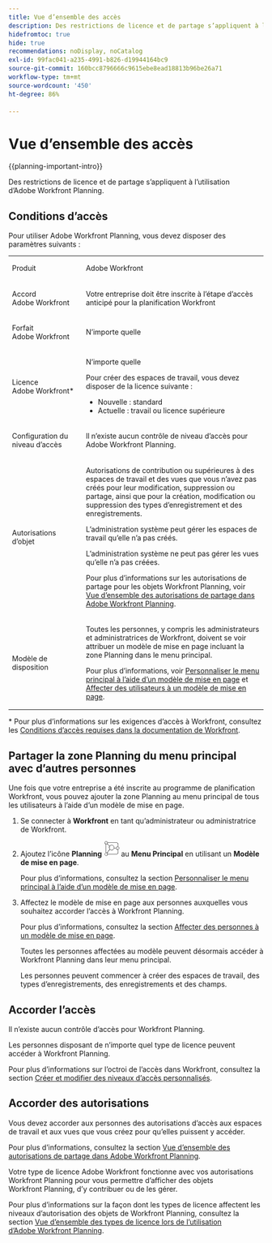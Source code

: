 ```yaml
---
title: Vue d’ensemble des accès
description: Des restrictions de licence et de partage s’appliquent à l’utilisation d’Adobe Workfront Planning.
hidefromtoc: true
hide: true
recommendations: noDisplay, noCatalog
exl-id: 99fac041-a235-4991-b826-d19944164bc9
source-git-commit: 160bcc8796666c9615ebe8ead18813b96be26a71
workflow-type: tm+mt
source-wordcount: '450'
ht-degree: 86%

---
```


<!--update the metadata with real things when making this public; also update the description with something like this: Not all users in the organization have the same access and permissions to use Adobe Workfront Planning. This article describes the levels of access that users could have to Adobe Workfront Planning. -->
<!--update the title and the metadata title if Workfront Planning is NOT its own product - because the title is too generic for it being a Workfront capability-->

# Vue d’ensemble des accès

{{planning-important-intro}}

Des restrictions de licence et de partage s’appliquent à l’utilisation d’Adobe Workfront Planning.

## Conditions d’accès

Pour utiliser Adobe Workfront Planning, vous devez disposer des paramètres suivants :

<table style="table-layout:auto">
 <col>
 </col>
 <col>
 </col>
 <tbody>
    <tr>
<tr>
<td>
   <p> Produit</p> </td>
   <td>
   <p> Adobe Workfront</p> </td>
  </tr>  
 <td role="rowheader"><p>Accord Adobe Workfront</p></td>
   <td>
<p>Votre entreprise doit être inscrite à l’étape d’accès anticipé pour la planification Workfront </p>
   </td>
  </tr>
  <tr>
   <td role="rowheader"><p>Forfait Adobe Workfront</p></td>
   <td>
<p>N’importe quelle</p>
   </td>
  </tr>
  <tr>
   <td role="rowheader"><p>Licence Adobe Workfront*</p></td>
   <td>
   <p>N’importe quelle</p>
   <p>Pour créer des espaces de travail, vous devez disposer de la licence suivante :</p>
   <ul>
   <li>
   Nouvelle : standard
   </li>
   <li>
   Actuelle : travail ou licence supérieure
   </li>
   </ul>
  </td>
  </tr>
  <tr>
   <td role="rowheader"><p>Configuration du niveau d’accès</p></td>
   <td> <p>Il n’existe aucun contrôle de niveau d’accès pour Adobe Workfront Planning.</p>  
</td>
  </tr>
<tr>
   <td role="rowheader"><p>Autorisations d’objet</p></td>
   <td>
   <p>Autorisations de contribution ou supérieures à des espaces de travail et des vues que vous n’avez pas créés pour leur modification, suppression ou partage, ainsi que pour la création, modification ou suppression des types d’enregistrement et des enregistrements.</p>
    <p>L’administration système peut gérer les espaces de travail qu’elle n’a pas créés. </p>
    <p>L’administration système ne peut pas gérer les vues qu’elle n’a pas créées. </p>
   <p>Pour plus d’informations sur les autorisations de partage pour les objets Workfront Planning, voir <a href="/help/quicksilver/planning/access/sharing-permissions-overview.md">Vue d’ensemble des autorisations de partage dans Adobe Workfront Planning</a>. 
  </td>
  </tr>
<tr>
   <td role="rowheader"><p>Modèle de disposition</p></td>
   <td> <p>Toutes les personnes, y compris les administrateurs et administratrices de Workfront, doivent se voir attribuer un modèle de mise en page incluant la zone Planning dans le menu principal. </p> <p>Pour plus d’informations, voir <a href="../../administration-and-setup/customize-workfront/use-layout-templates/customize-main-menu.md">Personnaliser le menu principal à l’aide d’un modèle de mise en page</a> et <a href="../../administration-and-setup/customize-workfront/use-layout-templates/assign-users-to-layout-template.md">Affecter des utilisateurs à un modèle de mise en page</a>. </p>  
</td>
  </tr>
 </tbody>
</table>

* Pour plus d’informations sur les exigences d’accès à Workfront, consultez les [Conditions d’accès requises dans la documentation de Workfront](/help/quicksilver/administration-and-setup/add-users/access-levels-and-object-permissions/access-level-requirements-in-documentation.md).


## Partager la zone Planning du menu principal avec d’autres personnes

<!--First, contact your account manager to obtain access to the current Workfront Planning program.-->

Une fois que votre entreprise a été inscrite au programme de planification Workfront, vous pouvez ajouter la zone Planning au menu principal de tous les utilisateurs à l’aide d’un modèle de mise en page.

1. Se connecter à **Workfront** en tant qu’administrateur ou administratrice de Workfront.

1. Ajoutez l’icône **Planning** ![](assets/planning-icon.png) au **Menu Principal** en utilisant un **Modèle de mise en page**.

   Pour plus d’informations, consultez la section [Personnaliser le menu principal à l’aide d’un modèle de mise en page](/help/quicksilver/administration-and-setup/customize-workfront/use-layout-templates/customize-main-menu.md).

1. Affectez le modèle de mise en page aux personnes auxquelles vous souhaitez accorder l’accès à Workfront Planning.

   Pour plus d’informations, consultez la section [Affecter des personnes à un modèle de mise en page](/help/quicksilver/administration-and-setup/customize-workfront/use-layout-templates/assign-users-to-layout-template.md).

   Toutes les personnes affectées au modèle peuvent désormais accéder à Workfront Planning dans leur menu principal.

   Les personnes peuvent commencer à créer des espaces de travail, des types d’enregistrements, des enregistrements et des champs.

## Accorder l’accès

Il n’existe aucun contrôle d’accès pour Workfront Planning.

Les personnes disposant de n’importe quel type de licence peuvent accéder à Workfront Planning.

Pour plus d’informations sur l’octroi de l’accès dans Workfront, consultez la section [Créer et modifier des niveaux d’accès personnalisés](/help/quicksilver/administration-and-setup/add-users/configure-and-grant-access/create-modify-access-levels.md).

## Accorder des autorisations

Vous devez accorder aux personnes des autorisations d’accès aux espaces de travail et aux vues que vous créez pour qu’elles puissent y accéder.

Pour plus d’informations, consultez la section [Vue d’ensemble des autorisations de partage dans Adobe Workfront Planning](/help/quicksilver/planning/access/sharing-permissions-overview.md).

Votre type de licence Adobe Workfront fonctionne avec vos autorisations Workfront Planning pour vous permettre d’afficher des objets Workfront Planning, d’y contribuer ou de les gérer.

Pour plus d’informations sur la façon dont les types de licence affectent les niveaux d’autorisation des objets de Workfront Planning, consultez la section [Vue d’ensemble des types de licence lors de l’utilisation d’Adobe Workfront Planning](/help/quicksilver/planning/access/license-type-overview.md).


